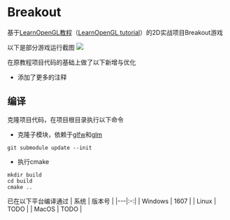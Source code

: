 # Breakout
基于[LearnOpenGL教程](https://learnopengl-cn.github.io/06%20In%20Practice/2D-Game/01%20Breakout/)（[LearnOpenGL tutorial](https://learnopengl.com/In-Practice/2D-Game/Breakout)）的2D实战项目Breakout游戏

以下是部分游戏运行截图
![](https://learnopengl-cn.github.io/img/06/Breakout/01/cover.png)

在原教程项目代码的基础上做了以下新增与优化

* 添加了更多的注释

## 编译
克隆项目代码，在项目根目录执行以下命令
* 克隆子模块，依赖于[glfw](https://github.com/glfw/glfw)和[glm](https://github.com/g-truc/glm)
```
git submodule update --init
```
* 执行cmake
```
mkdir build
cd build
cmake ..
```
已在以下平台编译通过
| 系统 | 版本号 |
|---|:-:|
| Windows | 1607 |
| Linux | TODO |
| MacOS | TODO | 